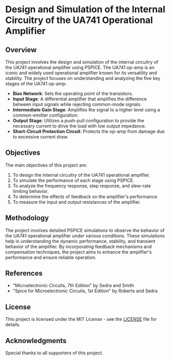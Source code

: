 # Design and Simulation of the Internal Circuitry of the UA741 Operational Amplifier

## Overview

This project involves the design and simulation of the internal circuitry of the UA741 operational amplifier using PSPICE. The UA741 op-amp is an iconic and widely used operational amplifier known for its versatility and stability. The project focuses on understanding and analyzing the five key stages of the UA741 op-amp:

- **Bias Network**: Sets the operating point of the transistors.
- **Input Stage**: A differential amplifier that amplifies the difference between input signals while rejecting common-mode signals.
- **Intermediate Gain Stage**: Amplifies the signal to a higher level using a common-emitter configuration.
- **Output Stage**: Utilizes a push-pull configuration to provide the necessary current to drive the load with low output impedance.
- **Short-Circuit Protection Circuit**: Protects the op-amp from damage due to excessive current draw.

## Objectives

The main objectives of this project are:

1. To design the internal circuitry of the UA741 operational amplifier.
2. To simulate the performance of each stage using PSPICE.
3. To analyze the frequency response, step response, and slew-rate limiting behavior.
4. To determine the effects of feedback on the amplifier's performance.
5. To measure the input and output resistances of the amplifier.

## Methodology

The project involves detailed PSPICE simulations to observe the behavior of the UA741 operational amplifier under various conditions. These simulations help in understanding the dynamic performance, stability, and transient behavior of the amplifier. By incorporating feedback mechanisms and compensation techniques, the project aims to enhance the amplifier's performance and ensure reliable operation.

## References

- "Microelectronic Circuits, 7th Edition" by Sedra and Smith
- "Spice for Microelectronic Circuits, 1st Edition" by Roberts and Sedra

## License

This project is licensed under the MIT License - see the [LICENSE](LICENSE) file for details.

## Acknowledgments

Special thanks to all supporters of this project.
